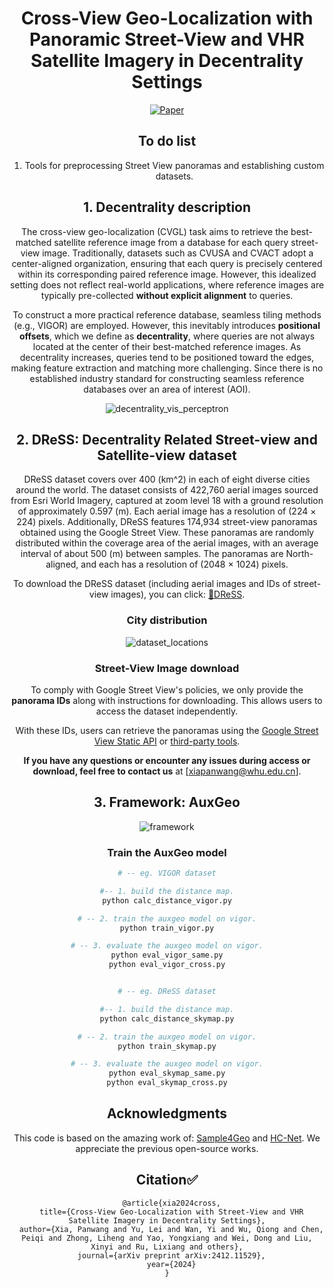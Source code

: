 <div align="center">

# Cross-View Geo-Localization with Panoramic Street-View and VHR Satellite Imagery in Decentrality Settings
[![Paper](http://img.shields.io/badge/paper-arXiv.2412.11529-B31B1B.svg)](https://arxiv.org/abs/2412.11529)



## To do list

1. Tools for preprocessing Street View panoramas and establishing custom datasets.





## 1. Decentrality description

The cross-view geo-localization (CVGL) task aims to retrieve the best-matched satellite reference image from a database for each query street-view image. Traditionally, datasets such as CVUSA and CVACT adopt a center-aligned organization, ensuring that each query is precisely centered within its corresponding paired reference image. However, this idealized setting does not reflect real-world applications, where reference images are typically pre-collected **without explicit alignment** to queries.

To construct a more practical reference database, seamless tiling methods (e.g., VIGOR) are employed. However, this inevitably introduces **positional offsets**, which we define as **decentrality**, where queries are not always located at the center of their best-matched reference images. As decentrality increases, queries tend to be positioned toward the edges, making feature extraction and matching more challenging. Since there is no established industry standard for constructing seamless reference databases over an area of interest (AOI). 

![decentrality_vis_perceptron](E:\MyPublications\manuscripts\3_SkyMAP-submitted-JPRS\代码仓库\figures\decentrality_vis_perceptron.jpg)

## 2. DReSS: Decentrality Related Street-view and Satellite-view dataset
DReSS dataset covers over 400 \(km^2\) in each of eight diverse cities around the world. The dataset consists of 422,760 aerial images sourced from Esri World Imagery, captured at zoom level 18 with a ground resolution of approximately 0.597 \(m\). Each aerial image has a resolution of (224 × 224) pixels. Additionally, DReSS features 174,934 street-view panoramas obtained using the Google Street View. These panoramas are randomly distributed within the coverage area of the aerial images, with an average interval of about 500 \(m\) between samples. The panoramas are North-aligned, and each has a resolution of (2048 × 1024) pixels. 

To download the DReSS dataset (including aerial images and IDs of street-view images), you can click: [🤗DReSS](https://huggingface.co/datasets/SummerpanKing/DReSS).

### City distribution

![dataset_locations](E:\MyPublications\manuscripts\3_SkyMAP-submitted-JPRS\代码仓库\figures\dataset_locations.jpg)



### Street-View Image download

To comply with Google Street View's policies, we only provide the **panorama IDs** along with instructions for downloading. This allows users to access the dataset independently.

With these IDs, users can retrieve the panoramas using the [Google Street View Static API](https://developers.google.com/maps/documentation/streetview?hl=zh-cn) or [third-party tools](https://svd360.com/).

**If you have any questions or encounter any issues during access or download, feel free to contact us** at [xiapanwang@whu.edu.cn].



## 3. Framework: AuxGeo



![framework](E:\MyPublications\manuscripts\3_SkyMAP-submitted-JPRS\代码仓库\figures\framework.jpg)



### Train the AuxGeo model
```python
# -- eg. VIGOR dataset

#-- 1. build the distance map.
python calc_distance_vigor.py

# -- 2. train the auxgeo model on vigor.
python train_vigor.py

# -- 3. evaluate the auxgeo model on vigor.
python eval_vigor_same.py
python eval_vigor_cross.py


# -- eg. DReSS dataset

#-- 1. build the distance map.
python calc_distance_skymap.py

# -- 2. train the auxgeo model on vigor.
python train_skymap.py

# -- 3. evaluate the auxgeo model on vigor.
python eval_skymap_same.py
python eval_skymap_cross.py

```



## Acknowledgments

This code is based on the amazing work of: [Sample4Geo](https://github.com/Skyy93/Sample4Geo) and [HC-Net](https://github.com/xlwangDev/HC-Net). We appreciate the previous open-source works.
## Citation✅
```
  @article{xia2024cross,
  title={Cross-View Geo-Localization with Street-View and VHR Satellite Imagery in Decentrality Settings},
  author={Xia, Panwang and Yu, Lei and Wan, Yi and Wu, Qiong and Chen, Peiqi and Zhong, Liheng and Yao, Yongxiang and Wei, Dong and Liu, Xinyi and Ru, Lixiang and others},
  journal={arXiv preprint arXiv:2412.11529},
  year={2024}
}
```

